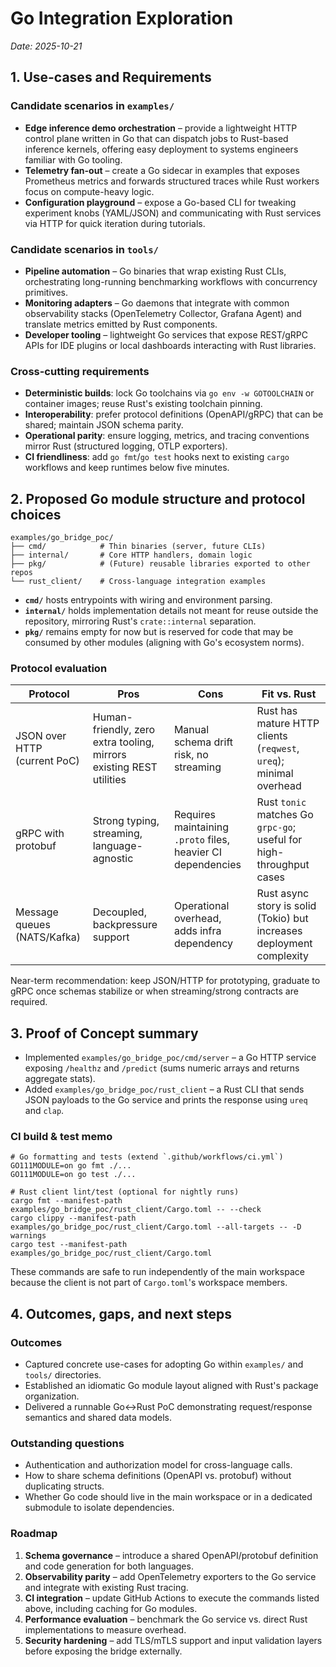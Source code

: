 # Go Integration Exploration

_Date: 2025-10-21_

## 1. Use-cases and Requirements

### Candidate scenarios in `examples/`
- **Edge inference demo orchestration** – provide a lightweight HTTP control plane written in Go that can dispatch jobs to Rust-based inference kernels, offering easy deployment to systems engineers familiar with Go tooling.
- **Telemetry fan-out** – create a Go sidecar in examples that exposes Prometheus metrics and forwards structured traces while Rust workers focus on compute-heavy logic.
- **Configuration playground** – expose a Go-based CLI for tweaking experiment knobs (YAML/JSON) and communicating with Rust services via HTTP for quick iteration during tutorials.

### Candidate scenarios in `tools/`
- **Pipeline automation** – Go binaries that wrap existing Rust CLIs, orchestrating long-running benchmarking workflows with concurrency primitives.
- **Monitoring adapters** – Go daemons that integrate with common observability stacks (OpenTelemetry Collector, Grafana Agent) and translate metrics emitted by Rust components.
- **Developer tooling** – lightweight Go services that expose REST/gRPC APIs for IDE plugins or local dashboards interacting with Rust libraries.

### Cross-cutting requirements
- **Deterministic builds**: lock Go toolchains via `go env -w GOTOOLCHAIN` or container images; reuse Rust's existing toolchain pinning.
- **Interoperability**: prefer protocol definitions (OpenAPI/gRPC) that can be shared; maintain JSON schema parity.
- **Operational parity**: ensure logging, metrics, and tracing conventions mirror Rust (structured logging, OTLP exporters).
- **CI friendliness**: add `go fmt`/`go test` hooks next to existing `cargo` workflows and keep runtimes below five minutes.

## 2. Proposed Go module structure and protocol choices

```
examples/go_bridge_poc/
├── cmd/            # Thin binaries (server, future CLIs)
├── internal/       # Core HTTP handlers, domain logic
├── pkg/            # (Future) reusable libraries exported to other repos
└── rust_client/    # Cross-language integration examples
```

- **`cmd/`** hosts entrypoints with wiring and environment parsing.
- **`internal/`** holds implementation details not meant for reuse outside the repository, mirroring Rust's `crate::internal` separation.
- **`pkg/`** remains empty for now but is reserved for code that may be consumed by other modules (aligning with Go's ecosystem norms).

### Protocol evaluation

| Protocol | Pros | Cons | Fit vs. Rust |
| --- | --- | --- | --- |
| JSON over HTTP (current PoC) | Human-friendly, zero extra tooling, mirrors existing REST utilities | Manual schema drift risk, no streaming | Rust has mature HTTP clients (`reqwest`, `ureq`); minimal overhead |
| gRPC with protobuf | Strong typing, streaming, language-agnostic | Requires maintaining `.proto` files, heavier CI dependencies | Rust `tonic` matches Go `grpc-go`; useful for high-throughput cases |
| Message queues (NATS/Kafka) | Decoupled, backpressure support | Operational overhead, adds infra dependency | Rust async story is solid (Tokio) but increases deployment complexity |

Near-term recommendation: keep JSON/HTTP for prototyping, graduate to gRPC once schemas stabilize or when streaming/strong contracts are required.

## 3. Proof of Concept summary

- Implemented `examples/go_bridge_poc/cmd/server` – a Go HTTP service exposing `/healthz` and `/predict` (sums numeric arrays and returns aggregate stats).
- Added `examples/go_bridge_poc/rust_client` – a Rust CLI that sends JSON payloads to the Go service and prints the response using `ureq` and `clap`.

### CI build & test memo

```
# Go formatting and tests (extend `.github/workflows/ci.yml`)
GO111MODULE=on go fmt ./...
GO111MODULE=on go test ./...

# Rust client lint/test (optional for nightly runs)
cargo fmt --manifest-path examples/go_bridge_poc/rust_client/Cargo.toml -- --check
cargo clippy --manifest-path examples/go_bridge_poc/rust_client/Cargo.toml --all-targets -- -D warnings
cargo test --manifest-path examples/go_bridge_poc/rust_client/Cargo.toml
```

These commands are safe to run independently of the main workspace because the client is not part of `Cargo.toml`'s workspace members.

## 4. Outcomes, gaps, and next steps

### Outcomes
- Captured concrete use-cases for adopting Go within `examples/` and `tools/` directories.
- Established an idiomatic Go module layout aligned with Rust's package organization.
- Delivered a runnable Go↔Rust PoC demonstrating request/response semantics and shared data models.

### Outstanding questions
- Authentication and authorization model for cross-language calls.
- How to share schema definitions (OpenAPI vs. protobuf) without duplicating structs.
- Whether Go code should live in the main workspace or in a dedicated submodule to isolate dependencies.

### Roadmap
1. **Schema governance** – introduce a shared OpenAPI/protobuf definition and code generation for both languages.
2. **Observability parity** – add OpenTelemetry exporters to the Go service and integrate with existing Rust tracing.
3. **CI integration** – update GitHub Actions to execute the commands listed above, including caching for Go modules.
4. **Performance evaluation** – benchmark the Go service vs. direct Rust implementations to measure overhead.
5. **Security hardening** – add TLS/mTLS support and input validation layers before exposing the bridge externally.

